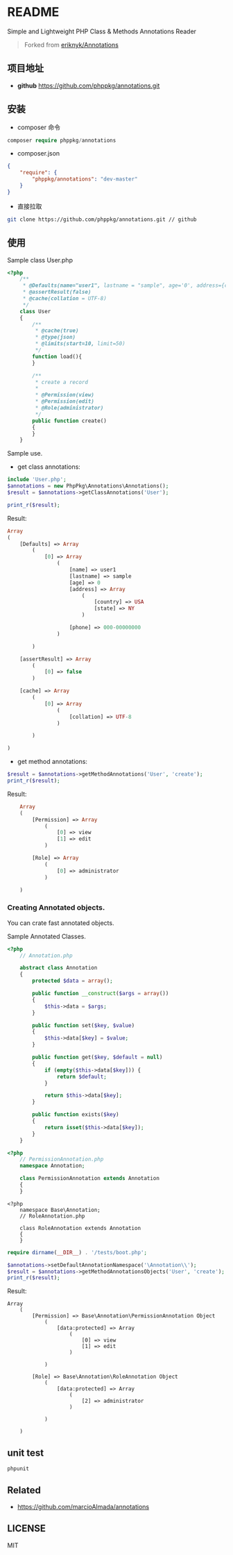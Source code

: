 # README

Simple and Lightweight PHP Class & Methods Annotations Reader

> Forked from [eriknyk/Annotations](https://github.com/eriknyk/Annotations)

## 项目地址

- **github** https://github.com/phppkg/annotations.git

## 安装

- composer 命令

```php
composer require phppkg/annotations
```

- composer.json

```json
{
    "require": {
        "phppkg/annotations": "dev-master"
    }
}
```

- 直接拉取

```bash
git clone https://github.com/phppkg/annotations.git // github
```

## 使用

Sample class User.php

```php
<?php
    /**
     * @Defaults(name="user1", lastname = "sample", age='0', address={country=USA, state=NY}, phone="000-00000000")
     * @assertResult(false)
     * @cache(collation = UTF-8)
     */
    class User
    {
        /**
         * @cache(true)
         * @type(json)
         * @limits(start=10, limit=50)
         */
        function load(){
        }

        /**
         * create a record
         *
         * @Permission(view)
         * @Permission(edit)
         * @Role(administrator)
         */
        public function create()
        {
        }
    }
```

Sample use. 

- get class annotations:

```php
include 'User.php';
$annotations = new PhpPkg\Annotations\Annotations();
$result = $annotations->getClassAnnotations('User');

print_r($result);
```

Result:

```php
Array
(
    [Defaults] => Array
        (
            [0] => Array
                (
                    [name] => user1
                    [lastname] => sample
                    [age] => 0
                    [address] => Array
                        (
                            [country] => USA
                            [state] => NY
                        )

                    [phone] => 000-00000000
                )

        )

    [assertResult] => Array
        (
            [0] => false
        )

    [cache] => Array
        (
            [0] => Array
                (
                    [collation] => UTF-8
                )

        )

)
```
- get method annotations:

```php
$result = $annotations->getMethodAnnotations('User', 'create');
print_r($result);
```

Result:

```php
    Array
    (
        [Permission] => Array
            (
                [0] => view
                [1] => edit
            )

        [Role] => Array
            (
                [0] => administrator
            )

    )
```

### Creating Annotated objects.

You can crate fast annotated objects.

Sample Annotated Classes.

```php
<?php
    // Annotation.php

    abstract class Annotation
    {
        protected $data = array();

        public function __construct($args = array())
        {
            $this->data = $args;
        }

        public function set($key, $value)
        {
            $this->data[$key] = $value;
        }

        public function get($key, $default = null)
        {
            if (empty($this->data[$key])) {
                return $default;
            }

            return $this->data[$key];
        }

        public function exists($key)
        {
            return isset($this->data[$key]);
        }
    }
```

```php
<?php
    // PermissionAnnotation.php
    namespace Annotation;

    class PermissionAnnotation extends Annotation
    {
    }
```

```
<?php
    namespace Base\Annotation;
    // RoleAnnotation.php

    class RoleAnnotation extends Annotation
    {
    }
```

```php
require dirname(__DIR__) . '/tests/boot.php';

$annotations->setDefaultAnnotationNamespace('\Annotation\\');
$result = $annotations->getMethodAnnotationsObjects('User', 'create');
print_r($result);
```

Result:

```text
Array
    (
        [Permission] => Base\Annotation\PermissionAnnotation Object
            (
                [data:protected] => Array
                    (
                        [0] => view
                        [1] => edit
                    )

            )

        [Role] => Base\Annotation\RoleAnnotation Object
            (
                [data:protected] => Array
                    (
                        [2] => administrator
                    )

            )

    )
```

## unit test

```base
phpunit
```

## Related

- https://github.com/marcioAlmada/annotations

## LICENSE

MIT
